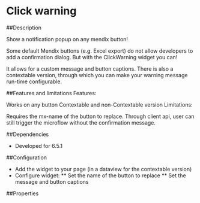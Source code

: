 Click warning
=============


##Description

Show a notification popup on any mendix button!

Some default Mendix buttons (e.g. Excel export) do not allow developers to add a confirmation dialog.
But with the ClickWarning widget you can!

It allows for a custom message and button captions.
There is also a contextable version, through which you can make your warning message run-time configurable.


##Features and limitations
Features:

Works on any button
Contextable and non-Contextable version
Limitations:

Requires the mx-name of the button to replace.
Through client api, user can still trigger the microflow without the confirmation message.

##Dependencies

* Developed for 6.5.1

##Configuration
* Add the widget to your page (in a dataview for the contextable version)
* Configure widget:
** Set the name of the button to replace
** Set the message and button captions

##Properties

